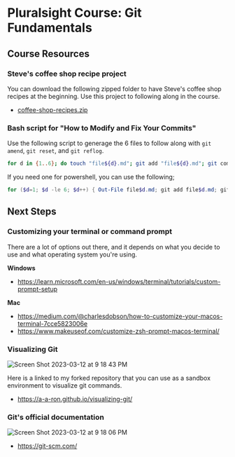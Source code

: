 # Pluralsight Course: Git Fundamentals

## Course Resources

### Steve's coffee shop recipe project

You can download the following zipped folder to have Steve's coffee shop recipes at the beginning. Use this project to following along in the course.
  - [coffee-shop-recipes.zip](https://github.com/a-a-ron/coffee-shop-recipes/files/10885432/coffee-shop-recipes.zip)

### Bash script for "How to Modify and Fix Your Commits" 

Use the following script to generage the 6 files to follow along with `git amend`, `git reset`, and `git reflog`. 

```bash
for d in {1..6}; do touch "file${d}.md"; git add "file${d}.md"; git commit -m "adding file ${d}"; done
```

If you need one for powershell, you can use the following;

```powershell
for ($d=1; $d -le 6; $d++) { Out-File file$d.md; git add file$d.md; git commit -m "adding file$d.md"; }
```

## Next Steps

### Customizing your terminal or command prompt

There are a lot of options out there, and it depends on what you decide to use and what operating system you're using.

**Windows**
- https://learn.microsoft.com/en-us/windows/terminal/tutorials/custom-prompt-setup

**Mac**
- https://medium.com/@charlesdobson/how-to-customize-your-macos-terminal-7cce5823006e
- https://www.makeuseof.com/customize-zsh-prompt-macos-terminal/

### Visualizing Git

![Screen Shot 2023-03-12 at 9 18 43 PM](https://user-images.githubusercontent.com/6351798/224600449-7fd00cf2-4667-4358-9f7d-8165892161bf.png)


Here is a linked to my forked repository that you can use as a sandbox environment to visualize git commands.
- https://a-a-ron.github.io/visualizing-git/

### Git's official documentation

![Screen Shot 2023-03-12 at 9 18 06 PM](https://user-images.githubusercontent.com/6351798/224600467-6cb766c3-5a35-4760-b079-6de1b84e1036.png)

- https://git-scm.com/
